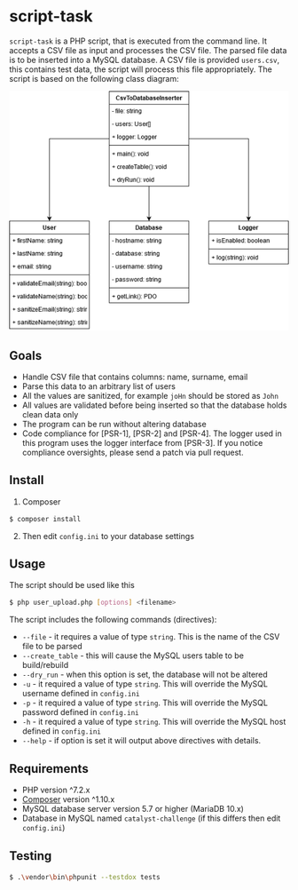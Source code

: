 # script-task

`script-task` is a PHP script, that is executed from the command line. It accepts a CSV file as input and processes the CSV file. The parsed file data is to be inserted into a MySQL database. A CSV file is provided `users.csv`, this contains test data, the script will process this file appropriately. The script is based on the following class diagram:

![alt text](./class-diagram.png)

## Goals

* Handle CSV file that contains columns: name, surname, email
* Parse this data to an arbitrary list of users
* All the values are sanitized, for example `joHn` should be stored as `John`
* All values are validated before being inserted so that the database holds clean data only
* The program can be run without altering database
* Code compliance for [PSR-1], [PSR-2] and [PSR-4]. The logger used in this program uses the logger interface from [PSR-3]. If you notice compliance oversights, please send a patch via pull request.

## Install

1. Composer

``` bash
$ composer install
```

2. Then edit `config.ini` to your database settings

## Usage

The script should be used like this
``` bash
$ php user_upload.php [options] <filename>
```

The script includes the following commands (directives):
* `--file` - it requires a value of type `string`. This is the name of the CSV file to be parsed
* `--create_table` - this will cause the MySQL users table to be build/rebuild
* `--dry_run` - when this option is set, the database will not be altered
* `-u` - it required a value of type `string`. This will override the MySQL username defined in `config.ini`
* `-p` - it required a value of type `string`. This will override the MySQL password defined in `config.ini`
* `-h` - it required a value of type `string`. This will override the MySQL host defined in `config.ini`
* `--help` - if option is set it will output above directives with details.



## Requirements

* PHP version ^7.2.x
* [Composer](https://getcomposer.org/) version ^1.10.x
* MySQL database server version 5.7 or higher (MariaDB 10.x)
* Database in MySQL named `catalyst-challenge` (if this differs then edit `config.ini`)

## Testing

``` bash
$ .\vendor\bin\phpunit --testdox tests
```